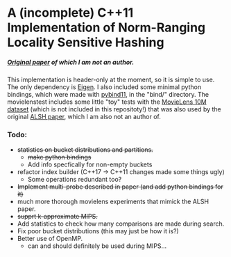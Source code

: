 

# A (incomplete) C++11 Implementation of Norm-Ranging Locality Sensitive Hashing

##### [Original paper](https://papers.nips.cc/paper/7559-norm-ranging-lsh-for-maximum-inner-product-search.pdf) of which I am not an author.   
 

This implementation is header-only at the moment, so it is simple to use. The only dependency is [Eigen](https://www.eigen.tuxfamily.org/index.php?title=Main_Page). I also included some minimal python bindings, which were made with [pybind11](https://www.github.com/pybind/pybind11), in the "bind/" directory. The movielenstest includes some little "toy" tests with the [MovieLens 10M dataset](https://grouplens.org/datasets/movielens/10m) (which is not included in this repositoty!) that was also used by the original [ALSH paper](https://www.arxiv.org/pdf/1405.5869.pdf), which I am also not an author of.

### Todo:

* ~~statistics on bucket distributions and partitions.~~
    * ~~make python bindings~~
    * Add info specfically for non-empty buckets
* refactor index builder (C++17 -> C++11 changes made some things ugly)
    * Some operations redundant too?
* ~~Implement multi-probe described in paper (and add python bindings for it)~~
* much more thorough movielens experiments that mimick the ALSH paper. 
* ~~supprt k-approximate MIPS.~~
* Add statistics to check how many comparisons are made during search.
* Fix poor bucket distributions (this may just be how it is?)
* Better use of OpenMP. 
    * can and should definitely be used during MIPS...

